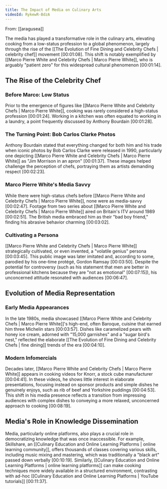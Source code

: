 ```yaml
---
title: The Impact of Media on Culinary Arts
videoId: RykewR-BdzA
---
```


From: [[aragusea]] <br/> 

The media has played a transformative role in the culinary arts, elevating cooking from a low-status profession to a global phenomenon, largely through the rise of the [[The Evolution of Fine Dining and Celebrity Chefs | celebrity chef]] movement <a class="yt-timestamp" data-t="00:01:08">[00:01:08]</a>. This shift is notably exemplified by [[Marco Pierre White and Celebrity Chefs | Marco Pierre White]], who is arguably "patient zero" for this widespread cultural phenomenon <a class="yt-timestamp" data-t="00:01:14">[00:01:14]</a>.

## The Rise of the Celebrity Chef

### Before Marco: Low Status
Prior to the emergence of figures like [[Marco Pierre White and Celebrity Chefs | Marco Pierre White]], cooking was rarely considered a high-status profession <a class="yt-timestamp" data-t="00:01:24">[00:01:24]</a>. Working in a kitchen was often equated to working in a laundry, a point frequently discussed by Anthony Bourdain <a class="yt-timestamp" data-t="00:01:28">[00:01:28]</a>.

### The Turning Point: Bob Carlos Clarke Photos
Anthony Bourdain stated that everything changed for both him and his trade when iconic photos by Bob Carlos Clarke were released in 1990, particularly one depicting [[Marco Pierre White and Celebrity Chefs | Marco Pierre White]] as "Jim Morrison in an apron" <a class="yt-timestamp" data-t="00:01:37">[00:01:37]</a>. These images helped challenge the perception of chefs, portraying them as artists demanding respect <a class="yt-timestamp" data-t="00:02:23">[00:02:23]</a>.

### Marco Pierre White's Media Savvy
While there were high-status chefs before [[Marco Pierre White and Celebrity Chefs | Marco Pierre White]], none were as media-savvy <a class="yt-timestamp" data-t="00:02:47">[00:02:47]</a>. Footage from two series about [[Marco Pierre White and Celebrity Chefs | Marco Pierre White]] aired on Britain's ITV around 1989 <a class="yt-timestamp" data-t="00:02:51">[00:02:51]</a>. The British media embraced him as their "bad boy friend," finding his abrasive behavior charming <a class="yt-timestamp" data-t="00:03:02">[00:03:02]</a>.

### Cultivating a Persona
[[Marco Pierre White and Celebrity Chefs | Marco Pierre White]] strategically cultivated, or even invented, a "volatile genius" persona <a class="yt-timestamp" data-t="00:03:45">[00:03:45]</a>. This public image was later imitated and, according to some, parodied by his one-time protégé, Gordon Ramsay <a class="yt-timestamp" data-t="00:03:50">[00:03:50]</a>. Despite the potential for controversy (such as his statement that men are better in professional kitchens because they are "not as emotional" <a class="yt-timestamp" data-t="00:07:15">[00:07:15]</a>), his unconcerned attitude resonated with audiences <a class="yt-timestamp" data-t="00:06:47">[00:06:47]</a>.

## Evolution of Media Representation

### Early Media Appearances
In the late 1980s, media showcased [[Marco Pierre White and Celebrity Chefs | Marco Pierre White]]'s high-end, often Baroque, cuisine that earned him three Michelin stars <a class="yt-timestamp" data-t="00:03:57">[00:03:57]</a>. Dishes like caramelized pears with honey ice cream, adorned with "15,000 garnishes" and a "sugar bird's nest," reflected the elaborate [[The Evolution of Fine Dining and Celebrity Chefs | fine dining]] trends of the era <a class="yt-timestamp" data-t="00:04:10">[00:04:10]</a>.

### Modern Infomercials
Decades later, [[Marco Pierre White and Celebrity Chefs | Marco Pierre White]] appears in cooking videos for Knorr, a stock cube manufacturer <a class="yt-timestamp" data-t="00:04:41">[00:04:41]</a>. In these videos, he shows little interest in elaborate presentations, focusing instead on sponsor products and simple dishes he genuinely enjoys, such as rib of beef and Yorkshire puddings <a class="yt-timestamp" data-t="00:04:53">[00:04:53]</a>. This shift in his media presence reflects a transition from impressing audiences with complex dishes to conveying a more relaxed, unconcerned approach to cooking <a class="yt-timestamp" data-t="00:08:19">[00:08:19]</a>.

## Media's Role in Knowledge Dissemination

Media, particularly online platforms, also plays a crucial role in democratizing knowledge that was once inaccessible. For example, Skillshare, an [[Culinary Education and Online Learning Platforms | online learning community]], offers thousands of classes covering various skills, including music mixing and mastering, which was traditionally a "black art" passed down verbally <a class="yt-timestamp" data-t="00:10:19">[00:10:19]</a>. Similarly, [[Culinary Education and Online Learning Platforms | online learning platforms]] can make cooking techniques more widely available in a structured environment, contrasting with ad-hoc [[Culinary Education and Online Learning Platforms | YouTube tutorials]] <a class="yt-timestamp" data-t="00:11:37">[00:11:37]</a>.